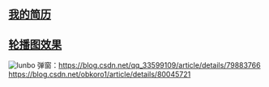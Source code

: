 ## [我的简历](https://chenbeile.github.io/My-Resume/html/jianli.html )
## [轮播图效果](http://chenbeile.github.io/%E8%BD%AE%E6%92%AD%E5%9B%BEdemo/index.html)
![lunbo](https://github.com/chenbeile/My-Resume/blob/master/GIF/%E8%BD%AE%E6%92%AD.gif?raw=true)
弹窗：https://blog.csdn.net/qq_33599109/article/details/79883766
https://blog.csdn.net/obkoro1/article/details/80045721
